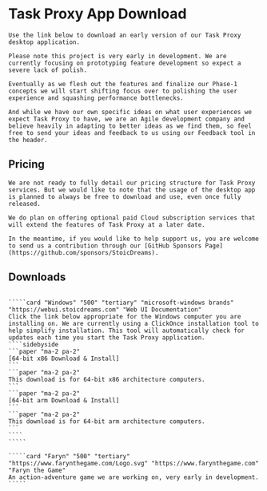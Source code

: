 # Task Proxy App Download

```quote "primary"
Use the link below to download an early version of our Task Proxy desktop application.
```

```quote "warning"
Please note this project is very early in development. We are currently focusing on prototyping feature development so expect a severe lack of polish.

Eventually as we flesh out the features and finalize our Phase-1 concepts we will start shifting focus over to polishing the user experience and squashing performance bottlenecks.

And while we have our own specific ideas on what user experiences we expect Task Proxy to have, we are an Agile development company and believe heavily in adapting to better ideas as we find them, so feel free to send your ideas and feedback to us using our Feedback tool in the header.
```

## Pricing

```section
We are not ready to fully detail our pricing structure for Task Proxy services. But we would like to note that the usage of the desktop app is planned to always be free to download and use, even once fully released.

We do plan on offering optional paid Cloud subscription services that will extend the features of Task Proxy at a later date.

In the meantime, if you would like to help support us, you are welcome to send us a contribution through our [GitHub Sponsors Page](https://github.com/sponsors/StoicDreams).
```

## Downloads

``````cards

`````card "Windows" "500" "tertiary" "microsoft-windows brands" "https://webui.stoicdreams.com" "Web UI Documentation"
Click the link below appropriate for the Windows computer you are installing on. We are currently using a ClickOnce installation tool to help simplify installation. This tool will automatically check for updates each time you start the Task Proxy application.
````sidebyside
```paper "ma-2 pa-2"
[64-bit x86 Download & Install]
```
```paper "ma-2 pa-2"
This download is for 64-bit x86 architecture computers.
```
```paper "ma-2 pa-2"
[64-bit arm Download & Install]
```
```paper "ma-2 pa-2"
This download is for 64-bit arm architecture computers.
```
````
`````

`````card "Faryn" "500" "tertiary" "https://www.farynthegame.com/Logo.svg" "https://www.farynthegame.com" "Faryn the Game"
An action-adventure game we are working on, very early in development.
`````

``````

```section

```

```section

```
